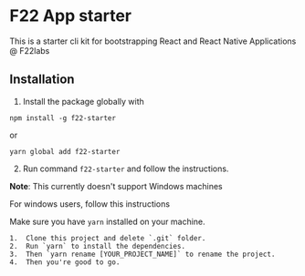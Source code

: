 # F22 App starter

This is a starter cli kit for bootstrapping React and React Native Applications @ F22labs

## Installation

1. Install the package globally with
```
npm install -g f22-starter
```

or 

```
yarn global add f22-starter
```
2. Run command `f22-starter` and follow the instructions.


**Note**: This currently doesn't support Windows machines

For windows users, follow this instructions

Make sure you have `yarn` installed on your machine.
```
1.  Clone this project and delete `.git` folder.
2.  Run `yarn` to install the dependencies.
3.  Then `yarn rename [YOUR_PROJECT_NAME]` to rename the project.
4.  Then you're good to go.
```




